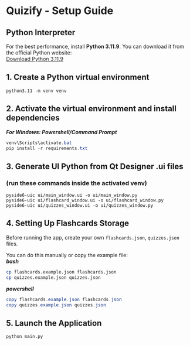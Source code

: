 # Quizify - Setup Guide
## Python Interpreter
For the best performance, install **Python 3.11.9**. You can download it from the official Python website:  
[Download Python 3.11.9](https://www.python.org/downloads/release/python-3119/)

## 1. Create a Python virtual environment
```terminal
python3.11 -m venv venv
```

## 2. Activate the virtual environment and install dependencies
***For Windows: Powershell/Command Prompt***
```powershell
venv\Scripts\activate.bat  
pip install -r requirements.txt
```
## 3. Generate UI Python from Qt Designer .ui files
### (run these commands inside the activated venv)
```
pyside6-uic ui/main_window.ui -o ui/main_window.py  
pyside6-uic ui/flashcard_window.ui -o ui/flashcard_window.py  
pyside6-uic ui/quizzes_window.ui -o ui/quizzes_window.py
```

## 4. Setting Up Flashcards Storage
Before running the app, create your own `flashcards.json`, `quizzes.json` files.

You can do this manually or copy the example file:  
***bash***
```bash
cp flashcards.example.json flashcards.json
cp quizzes.example.json quizzes.json
```
***powershell***
```powershell
copy flashcards.example.json flashcards.json
copy quizzes.example.json quizzes.json
```

## 5. Launch the Application
```
python main.py
```